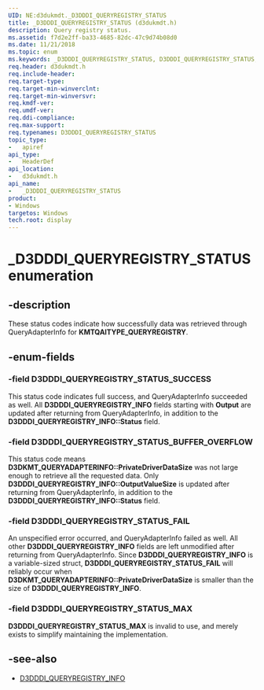 ```yaml
---
UID: NE:d3dukmdt._D3DDDI_QUERYREGISTRY_STATUS
title: _D3DDDI_QUERYREGISTRY_STATUS (d3dukmdt.h)
description: Query registry status.
ms.assetid: f7d2e2ff-ba33-4685-82dc-47c9d74b08d0
ms.date: 11/21/2018
ms.topic: enum
ms.keywords: _D3DDDI_QUERYREGISTRY_STATUS, D3DDDI_QUERYREGISTRY_STATUS,
req.header: d3dukmdt.h
req.include-header:
req.target-type:
req.target-min-winverclnt:
req.target-min-winversvr:
req.kmdf-ver:
req.umdf-ver:
req.ddi-compliance:
req.max-support:
req.typenames: D3DDDI_QUERYREGISTRY_STATUS
topic_type:
-	apiref
api_type:
-	HeaderDef
api_location:
-	d3dukmdt.h
api_name:
-	_D3DDDI_QUERYREGISTRY_STATUS
product: 
- Windows
targetos: Windows
tech.root: display
---
```


# _D3DDDI_QUERYREGISTRY_STATUS enumeration

## -description
These status codes indicate how successfully data was retrieved through QueryAdapterInfo for **KMTQAITYPE_QUERYREGISTRY**.

## -enum-fields

### -field D3DDDI_QUERYREGISTRY_STATUS_SUCCESS
This status code indicates full success, and QueryAdapterInfo succeeded as well.
All **D3DDDI_QUERYREGISTRY_INFO** fields starting with **Output** are updated after returning from QueryAdapterInfo, in addition to the **D3DDDI_QUERYREGISTRY_INFO\::Status** field.

### -field D3DDDI_QUERYREGISTRY_STATUS_BUFFER_OVERFLOW
This status code means **D3DKMT_QUERYADAPTERINFO\::PrivateDriverDataSize** was not large enough to retrieve all the requested data.
Only **D3DDDI_QUERYREGISTRY_INFO\::OutputValueSize** is updated after returning from QueryAdapterInfo, in addition to the **D3DDDI_QUERYREGISTRY_INFO\::Status** field.

### -field D3DDDI_QUERYREGISTRY_STATUS_FAIL
An unspecified error occurred, and QueryAdapterInfo failed as well.
All other **D3DDDI_QUERYREGISTRY_INFO** fields are left unmodified after returning from QueryAdapterInfo.
Since **D3DDDI_QUERYREGISTRY_INFO** is a variable-sized struct,
**D3DDDI_QUERYREGISTRY_STATUS_FAIL** will reliably occur when **D3DKMT_QUERYADAPTERINFO\::PrivateDriverDataSize** is smaller than the size of **D3DDDI_QUERYREGISTRY_INFO**.

### -field D3DDDI_QUERYREGISTRY_STATUS_MAX
**D3DDDI_QUERYREGISTRY_STATUS_MAX** is invalid to use, and merely exists to simplify maintaining the implementation.

## -see-also
- [D3DDDI_QUERYREGISTRY_INFO](ns-d3dukmdt-_d3dddi_queryregistry_info.md)
